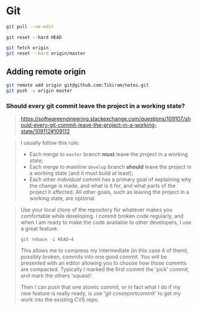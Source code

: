 
# Git

```bash
git pull --no-edit
```



```
git reset --hard HEAD
```



```bash
git fetch origin
git reset --hard origin/master
```



## Adding remote origin

```bash
git remote add origin git@github.com:Tikiram/notes.git
git push -u origin master
```



### Should every git commit leave the project in a working state?

> https://softwareengineering.stackexchange.com/questions/109107/should-every-git-commit-leave-the-project-in-a-working-state/109112#109112

>I usually follow this rule:
> - Each *merge* to `master` branch **must** leave the project in a working state;
> - Each *merge* to mainline `develop` branch **should** leave the project in a working state (and it must build at least);
> - Each other *individual* commit has a primary goal of explaining why the change is made, and what is it for, and what parts of the project it affected. All other goals, such as leaving the project in a working state, are optional.

>Use your local clone of the repository for whatever makes you comfortable while developing.
>I commit broken code regularly, and when I am ready to make the code available to other developers, I use a great feature:
>```
>git rebase -i HEAD~4
>```
>This allows me to compress my intermediate (in this case 4 of them), possibly broken, commits into one good commit. You will be presented with an editor allowing you to choose how those commits are compacted. Typically I marked the first commit the 'pick' commit, and mark the others 'squash'.
>
>Then I can push that one atomic commit, or in fact what I do if my new feature is really ready, is use 'git cvsexportcommit' to get my work into the existing CVS repo.
